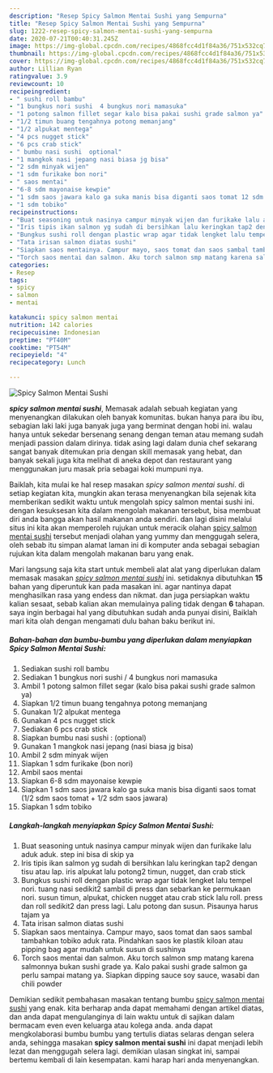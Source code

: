```yaml
---
description: "Resep Spicy Salmon Mentai Sushi yang Sempurna"
title: "Resep Spicy Salmon Mentai Sushi yang Sempurna"
slug: 1222-resep-spicy-salmon-mentai-sushi-yang-sempurna
date: 2020-07-21T00:40:31.245Z
image: https://img-global.cpcdn.com/recipes/4868fcc4d1f84a36/751x532cq70/spicy-salmon-mentai-sushi-foto-resep-utama.jpg
thumbnail: https://img-global.cpcdn.com/recipes/4868fcc4d1f84a36/751x532cq70/spicy-salmon-mentai-sushi-foto-resep-utama.jpg
cover: https://img-global.cpcdn.com/recipes/4868fcc4d1f84a36/751x532cq70/spicy-salmon-mentai-sushi-foto-resep-utama.jpg
author: Lillian Ryan
ratingvalue: 3.9
reviewcount: 10
recipeingredient:
- " sushi roll bambu"
- "1 bungkus nori sushi  4 bungkus nori mamasuka"
- "1 potong salmon fillet segar kalo bisa pakai sushi grade salmon ya"
- "1/2 timun buang tengahnya potong memanjang"
- "1/2 alpukat mentega"
- "4 pcs nugget stick"
- "6 pcs crab stick"
- " bumbu nasi sushi  optional"
- "1 mangkok nasi jepang nasi biasa jg bisa"
- "2 sdm minyak wijen"
- "1 sdm furikake bon nori"
- " saos mentai"
- "6-8 sdm mayonaise kewpie"
- "1 sdm saos jawara kalo ga suka manis bisa diganti saos tomat 12 sdm saos tomat  12 sdm saos jawara"
- "1 sdm tobiko"
recipeinstructions:
- "Buat seasoning untuk nasinya campur minyak wijen dan furikake lalu aduk aduk. step ini bisa di skip ya"
- "Iris tipis ikan salmon yg sudah di bersihkan lalu keringkan tap2 dengan tisu atau lap. iris alpukat lalu potong2 timun, nugget, dan crab stick"
- "Bungkus sushi roll dengan plastic wrap agar tidak lengket lalu tempel nori. tuang nasi sedikit2 sambil di press dan sebarkan ke permukaan nori. susun timun, alpukat, chicken nugget atau crab stick lalu roll. press dan roll sedikit2 dan press lagi. Lalu potong dan susun. Pisaunya harus tajam ya"
- "Tata irisan salmon diatas sushi"
- "Siapkan saos mentainya. Campur mayo, saos tomat dan saos sambal tambahkan tobiko aduk rata. Pindahkan saos ke plastik kiloan atau pipping bag agar mudah untuk susun di sushinya"
- "Torch saos mentai dan salmon. Aku torch salmon smp matang karena salmonnya bukan sushi grade ya. Kalo pakai sushi grade salmon ga perlu sampai matang ya. Siapkan dipping sauce soy sauce, wasabi dan chili powder"
categories:
- Resep
tags:
- spicy
- salmon
- mentai

katakunci: spicy salmon mentai 
nutrition: 142 calories
recipecuisine: Indonesian
preptime: "PT40M"
cooktime: "PT54M"
recipeyield: "4"
recipecategory: Lunch

---
```



![Spicy Salmon Mentai Sushi](https://img-global.cpcdn.com/recipes/4868fcc4d1f84a36/751x532cq70/spicy-salmon-mentai-sushi-foto-resep-utama.jpg)

<b><i>spicy salmon mentai sushi</i></b>, Memasak adalah sebuah kegiatan yang menyenangkan dilakukan oleh banyak komunitas. bukan hanya para ibu ibu, sebagian laki laki juga banyak juga yang berminat dengan hobi ini. walau hanya untuk sekedar bersenang senang dengan teman atau memang sudah menjadi passion dalam dirinya. tidak asing lagi dalam dunia chef sekarang sangat banyak ditemukan pria dengan skill memasak yang hebat, dan banyak sekali juga kita melihat di aneka depot dan restaurant yang menggunakan juru masak pria sebagai koki mumpuni nya.



Baiklah, kita mulai ke hal resep masakan <i>spicy salmon mentai sushi</i>. di setiap kegiatan kita, mungkin akan terasa menyenangkan bila sejenak kita memberikan sedikit waktu untuk mengolah spicy salmon mentai sushi ini. dengan kesuksesan kita dalam mengolah makanan tersebut, bisa membuat diri anda bangga akan hasil makanan anda sendiri. dan lagi disini melalui situs ini kita akan memperoleh rujukan untuk meracik olahan <u>spicy salmon mentai sushi</u> tersebut menjadi olahan yang yummy dan menggugah selera, oleh sebab itu simpan alamat laman ini di komputer anda sebagai sebagian rujukan kita dalam mengolah makanan baru yang enak.


Mari langsung saja kita start untuk membeli alat alat yang diperlukan dalam memasak masakan <u><i>spicy salmon mentai sushi</i></u> ini. setidaknya dibutuhkan <b>15</b> bahan yang diperuntuk kan pada masakan ini. agar nantinya dapat menghasilkan rasa yang endess dan nikmat. dan juga persiapkan waktu kalian sesaat, sebab kalian akan memulainya paling tidak dengan <b>6</b> tahapan. saya ingin berbagai hal yang dibutuhkan sudah anda punyai disini, Baiklah mari kita olah dengan mengamati dulu bahan baku berikut ini.

<!--inarticleads1-->

##### Bahan-bahan dan bumbu-bumbu yang diperlukan dalam menyiapkan Spicy Salmon Mentai Sushi:

1. Sediakan  sushi roll bambu
1. Sediakan 1 bungkus nori sushi / 4 bungkus nori mamasuka
1. Ambil 1 potong salmon fillet segar (kalo bisa pakai sushi grade salmon ya)
1. Siapkan 1/2 timun buang tengahnya potong memanjang
1. Gunakan 1/2 alpukat mentega
1. Gunakan 4 pcs nugget stick
1. Sediakan 6 pcs crab stick
1. Siapkan  bumbu nasi sushi : (optional)
1. Gunakan 1 mangkok nasi jepang (nasi biasa jg bisa)
1. Ambil 2 sdm minyak wijen
1. Siapkan 1 sdm furikake (bon nori)
1. Ambil  saos mentai
1. Siapkan 6-8 sdm mayonaise kewpie
1. Siapkan 1 sdm saos jawara kalo ga suka manis bisa diganti saos tomat (1/2 sdm saos tomat + 1/2 sdm saos jawara)
1. Siapkan 1 sdm tobiko




<!--inarticleads2-->

##### Langkah-langkah menyiapkan Spicy Salmon Mentai Sushi:

1. Buat seasoning untuk nasinya campur minyak wijen dan furikake lalu aduk aduk. step ini bisa di skip ya
1. Iris tipis ikan salmon yg sudah di bersihkan lalu keringkan tap2 dengan tisu atau lap. iris alpukat lalu potong2 timun, nugget, dan crab stick
1. Bungkus sushi roll dengan plastic wrap agar tidak lengket lalu tempel nori. tuang nasi sedikit2 sambil di press dan sebarkan ke permukaan nori. susun timun, alpukat, chicken nugget atau crab stick lalu roll. press dan roll sedikit2 dan press lagi. Lalu potong dan susun. Pisaunya harus tajam ya
1. Tata irisan salmon diatas sushi
1. Siapkan saos mentainya. Campur mayo, saos tomat dan saos sambal tambahkan tobiko aduk rata. Pindahkan saos ke plastik kiloan atau pipping bag agar mudah untuk susun di sushinya
1. Torch saos mentai dan salmon. Aku torch salmon smp matang karena salmonnya bukan sushi grade ya. Kalo pakai sushi grade salmon ga perlu sampai matang ya. Siapkan dipping sauce soy sauce, wasabi dan chili powder




Demikian sedikit pembahasan masakan tentang bumbu <u>spicy salmon mentai sushi</u> yang enak. kita berharap anda dapat memahami dengan artikel diatas, dan anda dapat mengulanginya di lain waktu untuk di sajikan dalam bermacam even even keluarga atau kolega anda. anda dapat mengkolaborasi bumbu bumbu yang tertulis diatas selaras dengan selera anda, sehingga masakan <b>spicy salmon mentai sushi</b> ini dapat menjadi lebih lezat dan menggugah selera lagi. demikian ulasan singkat ini, sampai bertemu kembali di lain kesempatan. kami harap hari anda menyenangkan.
